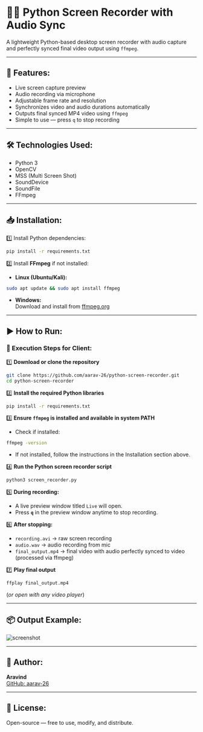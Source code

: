 
# 🎥📸 Python Screen Recorder with Audio Sync

A lightweight Python-based desktop screen recorder with audio capture and perfectly synced final video output using `ffmpeg`.

---

## 📌 Features:
- Live screen capture preview
- Audio recording via microphone
- Adjustable frame rate and resolution
- Synchronizes video and audio durations automatically
- Outputs final synced MP4 video using `ffmpeg`
- Simple to use — press `q` to stop recording

---

## 🛠️ Technologies Used:
- Python 3
- OpenCV
- MSS (Multi Screen Shot)
- SoundDevice
- SoundFile
- FFmpeg

---

## 📥 Installation:

1️⃣ Install Python dependencies:

```bash
pip install -r requirements.txt
```

2️⃣ Install **FFmpeg** if not installed:

- **Linux (Ubuntu/Kali):**
```bash
sudo apt update && sudo apt install ffmpeg
```

- **Windows:**  
Download and install from [ffmpeg.org](https://ffmpeg.org/download.html)

---

## ▶️ How to Run:

### 📌 Execution Steps for Client:

1️⃣ **Download or clone the repository**
```bash
git clone https://github.com/aarav-26/python-screen-recorder.git
cd python-screen-recorder
```

2️⃣ **Install the required Python libraries**
```bash
pip install -r requirements.txt
```

3️⃣ **Ensure `ffmpeg` is installed and available in system PATH**

- Check if installed:
```bash
ffmpeg -version
```
- If not installed, follow the instructions in the Installation section above.

4️⃣ **Run the Python screen recorder script**
```bash
python3 screen_recorder.py
```

5️⃣ **During recording:**
- A live preview window titled `Live` will open.
- Press **`q`** in the preview window anytime to stop recording.

6️⃣ **After stopping:**
- `recording.avi` → raw screen recording
- `audio.wav` → audio recording from mic
- `final_output.mp4` → final video with audio perfectly synced to video (processed via ffmpeg)

7️⃣ **Play final output**
```bash
ffplay final_output.mp4
```
(*or open with any video player*)

---

## 📦 Output Example:
![screenshot](https://via.placeholder.com/800x400?text=Screen+Recording+Preview)

---

## 👤 Author:
**Aravind**  
[GitHub: aarav-26](https://github.com/aarav-26)

---

## 📄 License:
Open-source — free to use, modify, and distribute.
